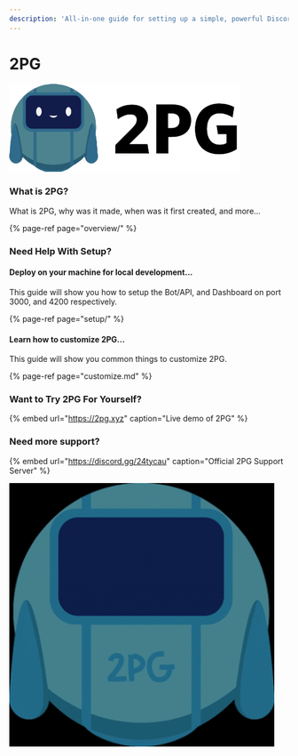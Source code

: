 ```yaml
---
description: 'All-in-one guide for setting up a simple, powerful Discord bot - 2PG.'
---
```


# 2PG

![](../../.gitbook/assets/image%20%2831%29.png)

### What is 2PG?

What is 2PG, why was it made, when was it first created, and more...

{% page-ref page="overview/" %}

### Need Help With Setup?

#### Deploy on your machine for local development... 

This guide will show you how to setup the Bot/API, and Dashboard on port 3000, and 4200 respectively.

{% page-ref page="setup/" %}

#### Learn how to customize 2PG...

This guide will show you common things to customize 2PG.

{% page-ref page="customize.md" %}

### Want to Try 2PG For Yourself?

{% embed url="https://2pg.xyz" caption="Live demo of 2PG" %}

### Need more support?

{% embed url="https://discord.gg/24tycau" caption="Official 2PG Support Server" %}

![Image by tkt](../../.gitbook/assets/giphy.gif)

